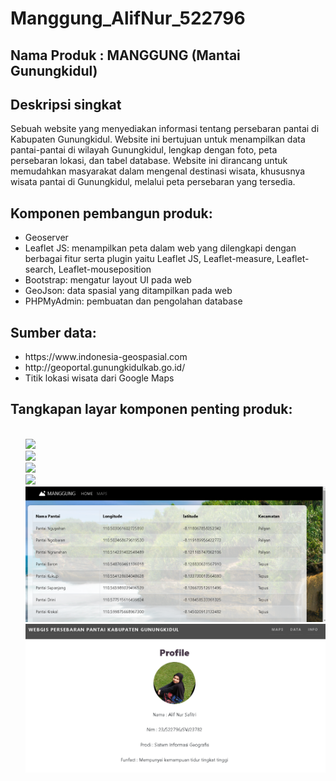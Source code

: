 # Manggung_AlifNur_522796

<h2>Nama Produk : MANGGUNG (Mantai Gunungkidul)</h2>

<h2>Deskripsi singkat</h2>
Sebuah website yang menyediakan informasi tentang persebaran pantai di Kabupaten Gunungkidul. Website ini bertujuan untuk menampilkan data pantai-pantai di wilayah Gunungkidul, lengkap dengan foto, peta persebaran lokasi, dan tabel database.
Website ini dirancang untuk memudahkan masyarakat dalam mengenal destinasi wisata, khususnya wisata pantai di Gunungkidul, melalui peta persebaran yang tersedia.


<h2>Komponen pembangun produk: </h2>
<ul>
<li>Geoserver
</li>
<li>Leaflet JS: menampilkan peta dalam web yang dilengkapi dengan berbagai fitur serta plugin yaitu Leaflet JS, Leaflet-measure, Leaflet-search, Leaflet-mouseposition
</li>
<li>Bootstrap: mengatur layout UI pada web</li>
<li>GeoJson: data spasial yang ditampilkan pada web</li>
<li>PHPMyAdmin: pembuatan dan pengolahan database</li>
</ul>

<h2>Sumber data:</h2>
<ul>
<li> https://www.indonesia-geospasial.com</li>
<li>http://geoportal.gunungkidulkab.go.id/</li>
<li>Titik lokasi wisata dari Google Maps</li>
</ul>

<h2>Tangkapan layar komponen penting produk:</h2>
<ul>
  <br><img src = "Header.jpg" width = "500"><br>
  <img src = "landing.png" width = "500"><br>
  <img src = "assets/landing1.png" width = "500"><br>
  <img src = "maps page.png" width = "500"><br>
  <img src = "database page.png" width = "500"><br>
<img src = "info pembuat.png" width = "500"><br>
</ul>
